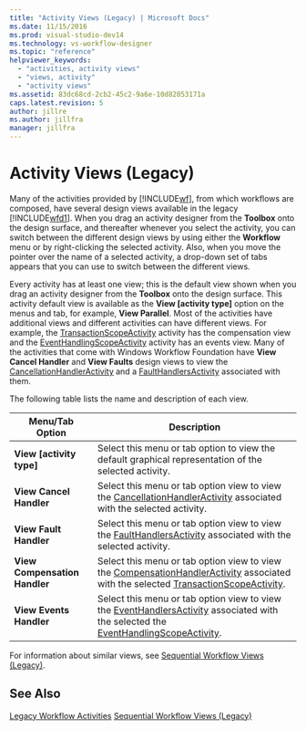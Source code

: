 ```yaml
---
title: "Activity Views (Legacy) | Microsoft Docs"
ms.date: 11/15/2016
ms.prod: visual-studio-dev14
ms.technology: vs-workflow-designer
ms.topic: "reference"
helpviewer_keywords:
  - "activities, activity views"
  - "views, activity"
  - "activity views"
ms.assetid: 83dc68cd-2cb2-45c2-9a6e-10d82053171a
caps.latest.revision: 5
author: jillre
ms.author: jillfra
manager: jillfra
---
```

# Activity Views (Legacy)
Many of the activities provided by [!INCLUDE[wf](../includes/wf-md.md)], from which workflows are composed, have several design views available in the legacy [!INCLUDE[wfd1](../includes/wfd1-md.md)]. When you drag an activity designer from the **Toolbox** onto the design surface, and thereafter whenever you select the activity, you can switch between the different design views by using either the **Workflow** menu or by right-clicking the selected activity. Also, when you move the pointer over the name of a selected activity, a drop-down set of tabs appears that you can use to switch between the different views.

 Every activity has at least one view; this is the default view shown when you drag an activity designer from the **Toolbox** onto the design surface. This activity default view is available as the **View [activity type]** option on the menus and tab, for example, **View Parallel**. Most of the activities have additional views and different activities can have different views. For example, the [TransactionScopeActivity](https://go.microsoft.com/fwlink?LinkID=65093) activity has the compensation view and the [EventHandlingScopeActivity](https://go.microsoft.com/fwlink?LinkID=65030) activity has an events view. Many of the activities that come with Windows Workflow Foundation have **View Cancel Handler** and **View Faults** design views to view the [CancellationHandlerActivity](https://go.microsoft.com/fwlink?LinkID=65050) and a [FaultHandlersActivity](https://go.microsoft.com/fwlink?LinkID=65055) associated with them.

 The following table lists the name and description of each view.

|Menu/Tab Option|Description|
|----------------------|-----------------|
|**View [activity type]**|Select this menu or tab option to view the default graphical representation of the selected activity.|
|**View Cancel Handler**|Select this menu or tab option view to view the [CancellationHandlerActivity](https://go.microsoft.com/fwlink?LinkID=65050) associated with the selected activity.|
|**View Fault Handler**|Select this menu or tab option view to view the [FaultHandlersActivity](https://go.microsoft.com/fwlink?LinkID=65055) associated with the selected activity.|
|**View Compensation Handler**|Select this menu or tab option view to view the [CompensationHandlerActivity](https://go.microsoft.com/fwlink?LinkID=65053) associated with the selected [TransactionScopeActivity](https://go.microsoft.com/fwlink?LinkID=65093).|
|**View Events Handler**|Select this menu or tab option view to view the [EventHandlersActivity](https://go.microsoft.com/fwlink?LinkID=65018) associated with the selected the [EventHandlingScopeActivity](https://go.microsoft.com/fwlink?LinkID=65030).|

 For information about similar views, see [Sequential Workflow Views (Legacy)](../workflow-designer/sequential-workflow-views-legacy.md).

## See Also
 [Legacy Workflow Activities](../workflow-designer/legacy-workflow-activities.md)
 [Sequential Workflow Views (Legacy)](../workflow-designer/sequential-workflow-views-legacy.md)